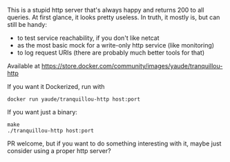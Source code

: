 This is a stupid http server that's always happy and returns 200 to all queries.
At first glance, it looks pretty useless. In truth, it mostly is, but can still be handy:

- to test service reachability, if you don't like netcat
- as the most basic mock for a write-only http service (like monitoring)
- to log request URIs (there are probably much better tools for that)

Available at https://store.docker.com/community/images/yaude/tranquillou-http

If you want it Dockerized, run with

```
docker run yaude/tranquillou-http host:port
```

If you want just a binary:

```
make
./tranquillou-http host:port
```

PR welcome, but if you want to do something interesting with it, maybe just consider using a proper http server?
